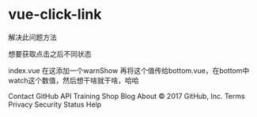 # vue-click-link
解决此问题方法

想要获取点击之后不同状态

  <template>
<div class="content">
    <div class="nav-menu">
        <el-col :span="24">
            <el-menu default-active="2" class="el-menu-vertical-demo"  theme="dark" v-on:click.native="linkShow">
                <el-submenu index="2">
                    <template slot="title">水果</template>
                    <li><router-link to="/index/map" v-on:click.native="warnShow">苹果</router-link></li>
                    <li><router-link to="/index/map">西瓜</router-link></li>
                </el-submenu>

            </el-menu>
        </el-col>
    </div>
    <router-view  v-bind:showFlag="showFlag" name="bottom"></router-view>
</div>
</template>
index.vue
在这添加一个warnShow
<script type="text/ecmascript-6">
    export default{
        data(){
            return {
                showFlag:0,
            }
        },
        methods: {
            warnShow:function(){
                if(this.showFlag>10){
                    this.showFlag=0
                }
                this.showFlag++;
            }
        }
    }
</script>
再将这个值传给bottom.vue，在bottom中watch这个数值，然后想干啥就干啥，哈哈

Contact GitHub API Training Shop Blog About
© 2017 GitHub, Inc. Terms Privacy Security Status Help
